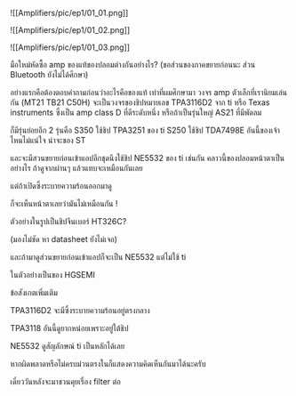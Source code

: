 ![[Amplifiers/pic/ep1/01_01.png]]


![[Amplifiers/pic/ep1/01_02.png]]


![[Amplifiers/pic/ep1/01_03.png]]

มือใหม่หัดซื้อ amp
ของแท้ของปลอมต่างกันอย่างไร?
(ขอส่วนของภาคขยายก่อนนะ ส่วน Bluetooth ยังไม่ได้ศึกษา)

อย่างแรกคือต้องตอบคำถามก่อนว่าอะไรคือของแท้
เท่าที่ผมศึกษามา วงจร amp ตัวเล็กที่เรานิยมเล่นกัน
(MT21 TB21 C50H) จะเป็นวงจรของชิปหมายเลข
TPA3116D2 จาก ti หรือ Texas instruments
ซึ่งเป็น amp class D ที่ดีระดับหนึ่ง
หรือถ้าเป็นรุ่นใหญ่ AS21 ที่มีพัดลม

ก็มีรุ่นย่อยอีก 2 รุ่นคือ
S350 ใช้ชิป TPA3251 ของ ti
S250 ใช้ชิป TDA7498E อันนี้ของเจ้าไหนไม่แน่ใจ น่าจะของ ST

และจะมีสวนขยายก่อนเข้าแอปอีกชุดนึงใช้ชิป NE5532 ของ ti เช่นกัน
คลาวนี้ของปลอมหน้าตาเป็นอย่างไร
ถ้าดูจากผ่านๆ แล้วแทบจะเหมือนกันเลย

แต่ถ้าเปิดซิ้งระบายความร้อนออกมาดู

ก็จะเห็นหน้าตาเลยว่ามันไม่เหมือนกัน !

ตัวอย่างในรูปเป็นชิปจีนเบอร์ HT326C?

(มองไม่ชัด หา datasheet ยังไม่เจอ)

และถ้ามาดูส่วนขยายก่อนเข้าแอปก็จะเป็น NE5532 แต่ไม่ใช้ ti

ในตัวอย่างเป็นของ HGSEMI

ข้อสังเกตเพิ่มเติม

TPA3116D2 จะมีซิ้งระบายความร้อนอยู่ตรงกลาง

TPA3118 อันนี้ดูยากหน่อยเพราะอยู่ใต้ชิป

NE5532 ดูสัญลักษณ์ ti เป็นหลักได้เลย

หากผิดพลาดหรือไม่ครบม่วนตรงในก็แสดงความคิดเห็นกันมาได้นะครับ

เดี๋ยววันหลังจะมาชวนคุยเรื่อง filter ต่อ
